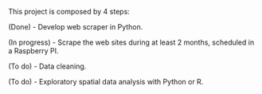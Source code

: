This project is composed by 4 steps:

(Done) - Develop web scraper in Python.

(In progress) - Scrape the web sites during at least 2 months, scheduled in a Raspberry PI.

(To do) - Data cleaning.

(To do) - Exploratory spatial data analysis with Python or R.
